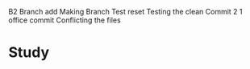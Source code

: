 B2 Branch add
Making Branch
Test reset
Testing the clean
Commit 2
1 office commit
Conflicting the files
# Study
